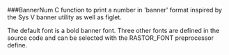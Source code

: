 ###BannerNum
C function to print a number in 'banner' format inspired by the Sys V banner utility as well as figlet.

The default font is a bold banner font.  Three other fonts are defined in the source code and can be selected with the RASTOR_FONT preprocessor define.